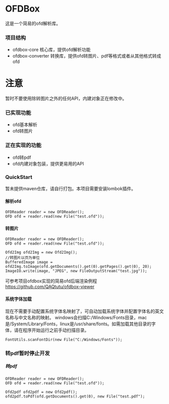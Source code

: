 # OFDBox
这是一个简易的ofd解析库。

### 项目结构
* ofdbox-core           核心库，提供ofd解析功能
* ofdbox-converter      转换库，提供ofd转图片、pdf等格式或者从其他格式转成ofd

# 注意
暂时不要使用除转图片之外的任何API，内建对象正在修改中。

### 已实现功能
* ofd基本解析
* ofd转图片
### 正在实现的功能

* ofd转pdf
* ofd内建对象包装，提供更易用的API
### QuickStart
暂未提供maven仓库，请自行打包。本项目需要安装lombok插件。

#### 解析ofd
```
OFDReader reader = new OFDReader();
OFD ofd = reader.read(new File("test.ofd"));
```
#### 转图片
```
OFDReader reader = new OFDReader();
OFD ofd = reader.read(new File("test.ofd"));

Ofd2Img ofd2Img = new Ofd2Img();
//转图片以页为单位
BufferedImage image = ofd2Img.toImage(ofd.getDocuments().get(0).getPages().get(0), 20);
ImageIO.write(image, "JPEG", new FileOutputStream("test.jpg"));
```
可参考项目ofdbox实现的简易ofd后端渲染例程 https://github.com/QAQtutu/ofdbox-viewer

#### 系统字体加载
现在不需要手动配置系统字体名映射了，可自动加载系统字体并配置字体名的英文名称与中文名称的映射。
windows会扫描C:/Windows/Fonts目录，mac是/System/Library/Fonts，linux是/usr/share/fonts。如需加载其他目录的字体，请在程序开始运行之前手动扫描目录。
```
FontUtils.scanFontDir(new File("C:/Windows/Fonts"));
```

### 转pdf暂时停止开发
##### 转pdf
```
OFDReader reader = new OFDReader();
OFD ofd = reader.read(new File("test.ofd"));

Ofd2pdf ofd2pdf = new Ofd2pdf();
ofd2pdf.toPdf(ofd.getDocuments().get(0), new File("test.pdf");
```